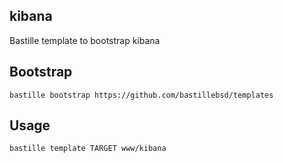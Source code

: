 ## kibana
Bastille template to bootstrap kibana

## Bootstrap
```shell
bastille bootstrap https://github.com/bastillebsd/templates
```

## Usage
```shell
bastille template TARGET www/kibana
```
